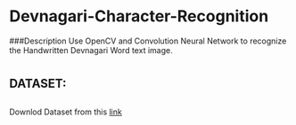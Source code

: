 # Devnagari-Character-Recognition
###Description
Use OpenCV and Convolution Neural Network to recognize the Handwritten Devnagari Word text image.
# <h2>DATASET:<h2>
  Downlod Dataset from this [link](https://archive.ics.uci.edu/ml/datasets/Devanagari+Handwritten+Character+Dataset#:~:text=UCI%20Machine%20Learning%20Repository%3A%20Devanagari%20Handwritten%20Character%20Dataset%20Data%20Set&text=Abstract%3A%20This%20is%20an%20image,and%20testing%20set(15%25))<br>
  
  
